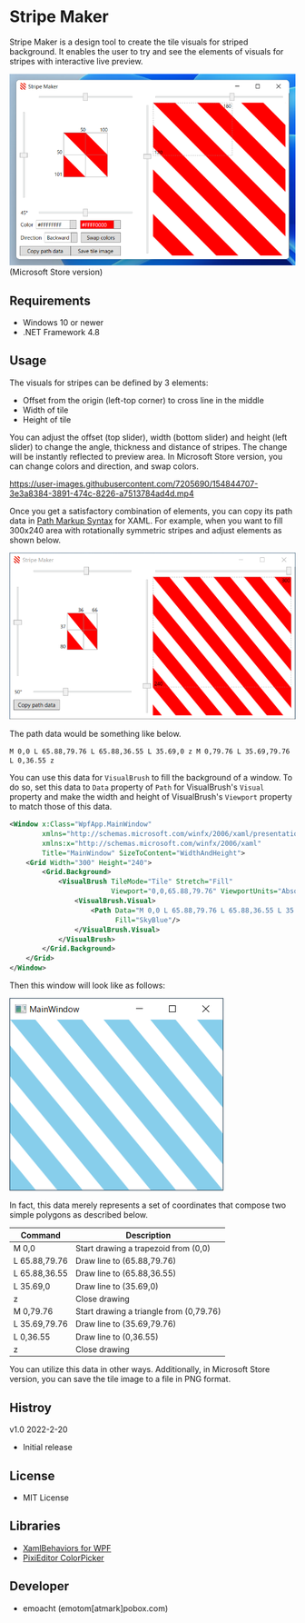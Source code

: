 ﻿# Stripe Maker

Stripe Maker is a design tool to create the tile visuals for striped background. It enables the user to try and see the elements of visuals for stripes with interactive live preview.

![Screenshot](Images/StripeMaker-1.png)<br />
(Microsoft Store version)

## Requirements

 * Windows 10 or newer
 * .NET Framework 4.8

## Usage

The visuals for stripes can be defined by 3 elements:

 * Offset from the origin (left-top corner) to cross line in the middle
 * Width of tile
 * Height of tile

You can adjust the offset (top slider), width (bottom slider) and height (left slider) to change the angle, thickness and distance of stripes. The change will be instantly reflected to preview area. In Microsoft Store version, you can change colors and direction, and swap colors.

https://user-images.githubusercontent.com/7205690/154844707-3e3a8384-3891-474c-8226-a7513784ad4d.mp4

Once you get a satisfactory combination of elements, you can copy its path data in [Path Markup Syntax](https://docs.microsoft.com/en-us/dotnet/desktop/wpf/graphics-multimedia/path-markup-syntax) for XAML. For example, when you want to fill 300x240 area with rotationally symmetric stripes and adjust elements as shown below. 

![Screenshot](Images/StripeMaker-4a.png)

The path data would be something like below.

```
M 0,0 L 65.88,79.76 L 65.88,36.55 L 35.69,0 z M 0,79.76 L 35.69,79.76 L 0,36.55 z
```

 You can use this data for `VisualBrush` to fill the background of a window. To do so, set this data to `Data` property of `Path` for VisualBrush's `Visual` property and make the width and height of VisualBrush's `Viewport` property to match those of this data.

```xml
<Window x:Class="WpfApp.MainWindow"
        xmlns="http://schemas.microsoft.com/winfx/2006/xaml/presentation"
        xmlns:x="http://schemas.microsoft.com/winfx/2006/xaml"
        Title="MainWindow" SizeToContent="WidthAndHeight">
    <Grid Width="300" Height="240">
        <Grid.Background>
            <VisualBrush TileMode="Tile" Stretch="Fill"
                         Viewport="0,0,65.88,79.76" ViewportUnits="Absolute">
                <VisualBrush.Visual>
                    <Path Data="M 0,0 L 65.88,79.76 L 65.88,36.55 L 35.69,0 z M 0,79.76 L 35.69,79.76 L 0,36.55 z"
                          Fill="SkyBlue"/>
                </VisualBrush.Visual>
            </VisualBrush>
        </Grid.Background>
    </Grid>
</Window>
```

Then this window will look like as follows:

![Screenshot](Images/StripeMaker-4b.png)

In fact, this data merely represents a set of coordinates that compose two simple polygons as described below.

| Command       | Description                             |
|---------------|-----------------------------------------|
| M 0,0         | Start drawing a trapezoid from (0,0)    |
| L 65.88,79.76 | Draw line to (65.88,79.76)              |
| L 65.88,36.55 | Draw line to (65.88,36.55)              |
| L 35.69,0     | Draw line to (35.69,0)                  |
| z             | Close drawing                           |
| M 0,79.76     | Start drawing a triangle from (0,79.76) |
| L 35.69,79.76 | Draw line to (35.69,79.76)              |
| L 0,36.55     | Draw line to (0,36.55)                  |
| z             | Close drawing                           |

You can utilize this data in other ways. Additionally, in Microsoft Store version, you can save the tile image to a file in PNG format.

## Histroy

v1.0 2022-2-20

 - Initial release

## License

 - MIT License

## Libraries

 - [XamlBehaviors for WPF](https://github.com/microsoft/XamlBehaviorsWpf)
 - [PixiEditor ColorPicker](https://github.com/PixiEditor/ColorPicker)

## Developer

 - emoacht (emotom[atmark]pobox.com)
 